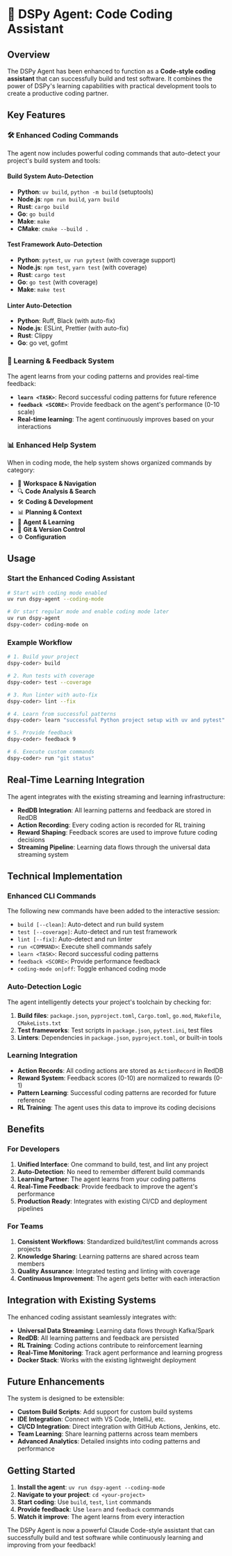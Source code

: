 # 🚀 DSPy Agent: Code Coding Assistant

## Overview

The DSPy Agent has been enhanced to function as a **Code-style coding assistant** that can successfully build and test software. It combines the power of DSPy's learning capabilities with practical development tools to create a productive coding partner.

## Key Features

### 🛠️ Enhanced Coding Commands

The agent now includes powerful coding commands that auto-detect your project's build system and tools:

#### Build System Auto-Detection
- **Python**: `uv build`, `python -m build` (setuptools)
- **Node.js**: `npm run build`, `yarn build`
- **Rust**: `cargo build`
- **Go**: `go build`
- **Make**: `make`
- **CMake**: `cmake --build .`

#### Test Framework Auto-Detection
- **Python**: `pytest`, `uv run pytest` (with coverage support)
- **Node.js**: `npm test`, `yarn test` (with coverage)
- **Rust**: `cargo test`
- **Go**: `go test` (with coverage)
- **Make**: `make test`

#### Linter Auto-Detection
- **Python**: Ruff, Black (with auto-fix)
- **Node.js**: ESLint, Prettier (with auto-fix)
- **Rust**: Clippy
- **Go**: go vet, gofmt

### 🤖 Learning & Feedback System

The agent learns from your coding patterns and provides real-time feedback:

- **`learn <TASK>`**: Record successful coding patterns for future reference
- **`feedback <SCORE>`**: Provide feedback on the agent's performance (0-10 scale)
- **Real-time learning**: The agent continuously improves based on your interactions

### 📊 Enhanced Help System

When in coding mode, the help system shows organized commands by category:

- 📁 **Workspace & Navigation**
- 🔍 **Code Analysis & Search**
- 🛠️ **Coding & Development**
- 📊 **Planning & Context**
- 🤖 **Agent & Learning**
- 📝 **Git & Version Control**
- ⚙️ **Configuration**

## Usage

### Start the Enhanced Coding Assistant

```bash
# Start with coding mode enabled
uv run dspy-agent --coding-mode

# Or start regular mode and enable coding mode later
uv run dspy-agent
dspy-coder> coding-mode on
```

### Example Workflow

```bash
# 1. Build your project
dspy-coder> build

# 2. Run tests with coverage
dspy-coder> test --coverage

# 3. Run linter with auto-fix
dspy-coder> lint --fix

# 4. Learn from successful patterns
dspy-coder> learn "successful Python project setup with uv and pytest"

# 5. Provide feedback
dspy-coder> feedback 9

# 6. Execute custom commands
dspy-coder> run "git status"
```

## Real-Time Learning Integration

The agent integrates with the existing streaming and learning infrastructure:

- **RedDB Integration**: All learning patterns and feedback are stored in RedDB
- **Action Recording**: Every coding action is recorded for RL training
- **Reward Shaping**: Feedback scores are used to improve future coding decisions
- **Streaming Pipeline**: Learning data flows through the universal data streaming system

## Technical Implementation

### Enhanced CLI Commands

The following new commands have been added to the interactive session:

- `build [--clean]`: Auto-detect and run build system
- `test [--coverage]`: Auto-detect and run test framework
- `lint [--fix]`: Auto-detect and run linter
- `run <COMMAND>`: Execute shell commands safely
- `learn <TASK>`: Record successful coding patterns
- `feedback <SCORE>`: Provide performance feedback
- `coding-mode on|off`: Toggle enhanced coding mode

### Auto-Detection Logic

The agent intelligently detects your project's toolchain by checking for:

1. **Build files**: `package.json`, `pyproject.toml`, `Cargo.toml`, `go.mod`, `Makefile`, `CMakeLists.txt`
2. **Test frameworks**: Test scripts in `package.json`, `pytest.ini`, test files
3. **Linters**: Dependencies in `package.json`, `pyproject.toml`, or built-in tools

### Learning Integration

- **Action Records**: All coding actions are stored as `ActionRecord` in RedDB
- **Reward System**: Feedback scores (0-10) are normalized to rewards (0-1)
- **Pattern Learning**: Successful coding patterns are recorded for future reference
- **RL Training**: The agent uses this data to improve its coding decisions

## Benefits

### For Developers

1. **Unified Interface**: One command to build, test, and lint any project
2. **Auto-Detection**: No need to remember different build commands
3. **Learning Partner**: The agent learns from your coding patterns
4. **Real-Time Feedback**: Provide feedback to improve the agent's performance
5. **Production Ready**: Integrates with existing CI/CD and deployment pipelines

### For Teams

1. **Consistent Workflows**: Standardized build/test/lint commands across projects
2. **Knowledge Sharing**: Learning patterns are shared across team members
3. **Quality Assurance**: Integrated testing and linting with coverage
4. **Continuous Improvement**: The agent gets better with each interaction

## Integration with Existing Systems

The enhanced coding assistant seamlessly integrates with:

- **Universal Data Streaming**: Learning data flows through Kafka/Spark
- **RedDB**: All learning patterns and feedback are persisted
- **RL Training**: Coding actions contribute to reinforcement learning
- **Real-Time Monitoring**: Track agent performance and learning progress
- **Docker Stack**: Works with the existing lightweight deployment

## Future Enhancements

The system is designed to be extensible:

- **Custom Build Scripts**: Add support for custom build systems
- **IDE Integration**: Connect with VS Code, IntelliJ, etc.
- **CI/CD Integration**: Direct integration with GitHub Actions, Jenkins, etc.
- **Team Learning**: Share learning patterns across team members
- **Advanced Analytics**: Detailed insights into coding patterns and performance

## Getting Started

1. **Install the agent**: `uv run dspy-agent --coding-mode`
2. **Navigate to your project**: `cd <your-project>`
3. **Start coding**: Use `build`, `test`, `lint` commands
4. **Provide feedback**: Use `learn` and `feedback` commands
5. **Watch it improve**: The agent learns from every interaction

The DSPy Agent is now a powerful Claude Code-style assistant that can successfully build and test software while continuously learning and improving from your feedback!
